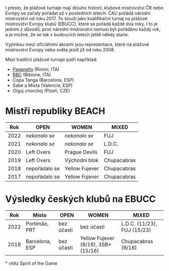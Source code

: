 I přesto, že plážové turnaje mají dlouho historii, klubové mistrovství ČR nebo Evropy se začaly pořádat až v&nbsp;posledních letech. ČAU pořádá národní mistrovství od&nbsp;roku 2017. To slouží jako kvalifikační turnaj na&nbsp;plážové mistrovství Evropy klubů (EBUCC), které se pořádá každé dva roky. I&nbsp;to je jedním z&nbsp;důvodů, proč národní místrovství nemusí být pořádáno každý rok, a je možné, že se tak v budoucích letech ještě někdy stane.

Vyjímkou mezi oficiálními akcemi jsou reprezentace, které na plážové mistrovství Evropy nebo světa jezdí již od roku 2008.

Mezi tradiční plážové turnaje patří například:

-   [Paganello](http://www.paganello.com/) (Rimini, ITA)
-   [BBC](https://www.bibione-disc.com/) (Bibione, ITA)
-   Copa Tanga (Barcelona, ESP)
-   Sabe a Mixta (Valencie, ESP)
-   Olgoj chorchoj (Plzeň, CZE)

# Mistři republiky BEACH

| Rok  | OPEN          | WOMEN          | MIXED       |
| ---- | ------------- | -------------- | ----------- |
| 2022 | *nekonalo se* | *nekonalo se*  | FUJ         |
| 2021 | *nekonalo se* | *nekonalo se*  | L.D.C.      |
| 2020 | Left Overs    | Prague Devils  | FUJ         |
| 2019 | Left Overs    | Východní blok  | Chupacabras |
| 2018 | nepořádalo se | Yellow Fujever | Chupacabras |
| 2017 | nepořádalo se | Yellow Fujever | Chupacabras |

# Výsledky českých klubů na EBUCC

| Rok  | Místo          | OPEN       | WOMEN                                | MIXED              |
| ---- | -------------- | ---------- | ------------------------------------ | ------------------ |
| 2022 | Portimão, PRT  | bez účasti | bez účasti                           | L.D.C. (11/23), FUJ (15/23) |
| 2018 | Barcelona, ESP | bez účasti | Yellow Fujever (8/16), 3SB\* (15/16) | Chupacabras (9/16) |

\* vítěz Spirit of the Game
